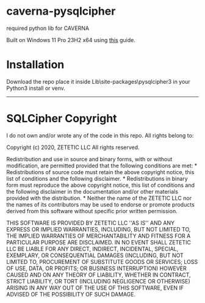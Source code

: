 # caverna-pysqlcipher
required python lib for CAVERNA

Built on Windows 11 Pro 23H2 x64 using [this](https://stackoverflow.com/questions/55446420/issue-in-installing-pysqlcipher3) guide.

# Installation
Download the repo place it inside Lib\site-packages\pysqlcipher3 in your Python3 install or venv.

---
# SQLCipher Copyright
I do not own and/or wrote any of the code in this repo.
All rights belong to:

Copyright (c) 2020, ZETETIC LLC All rights reserved.

Redistribution and use in source and binary forms, with or without modification, are permitted provided that the following conditions are met: * Redistributions of source code must retain the above copyright notice, this list of conditions and the following disclaimer. * Redistributions in binary form must reproduce the above copyright notice, this list of conditions and the following disclaimer in the documentation and/or other materials provided with the distribution. * Neither the name of the ZETETIC LLC nor the names of its contributors may be used to endorse or promote products derived from this software without specific prior written permission.

THIS SOFTWARE IS PROVIDED BY ZETETIC LLC ''AS IS'' AND ANY EXPRESS OR IMPLIED WARRANTIES, INCLUDING, BUT NOT LIMITED TO, THE IMPLIED WARRANTIES OF MERCHANTABILITY AND FITNESS FOR A PARTICULAR PURPOSE ARE DISCLAIMED. IN NO EVENT SHALL ZETETIC LLC BE LIABLE FOR ANY DIRECT, INDIRECT, INCIDENTAL, SPECIAL, EXEMPLARY, OR CONSEQUENTIAL DAMAGES (INCLUDING, BUT NOT LIMITED TO, PROCUREMENT OF SUBSTITUTE GOODS OR SERVICES; LOSS OF USE, DATA, OR PROFITS; OR BUSINESS INTERRUPTION) HOWEVER CAUSED AND ON ANY THEORY OF LIABILITY, WHETHER IN CONTRACT, STRICT LIABILITY, OR TORT (INCLUDING NEGLIGENCE OR OTHERWISE) ARISING IN ANY WAY OUT OF THE USE OF THIS SOFTWARE, EVEN IF ADVISED OF THE POSSIBILITY OF SUCH DAMAGE.
